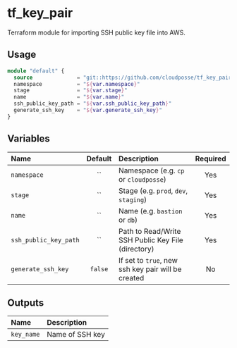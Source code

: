 # tf_key_pair

Terraform module for importing SSH public key file into AWS.

## Usage

```terraform
module "default" {
  source              = "git::https://github.com/cloudposse/tf_key_pair.git?ref=master"
  namespace           = "${var.namespace}"
  stage               = "${var.stage}"
  name                = "${var.name}"
  ssh_public_key_path = "${var.ssh_public_key_path}"
  generate_ssh_key    = "${var.generate_ssh_key}"
}
```

## Variables

|  Name                        |  Default       |  Description                                            | Required |
|:-----------------------------|:--------------:|:--------------------------------------------------------|:--------:|
| `namespace`                  | ``             | Namespace (e.g. `cp` or `cloudposse`)                   | Yes      |
| `stage`                      | ``             | Stage (e.g. `prod`, `dev`, `staging`)                   | Yes      |
| `name`                       | ``             | Name  (e.g. `bastion` or `db`)                          | Yes      |
| `ssh_public_key_path`        | ``             | Path to Read/Write SSH Public Key File (directory)      | Yes      |
| `generate_ssh_key`           | `false`        | If set to `true`, new ssh key pair will be created      | No       |


## Outputs

| Name                  | Description               |
|:----------------------|:--------------------------|
| `key_name`            | Name of SSH key           |
